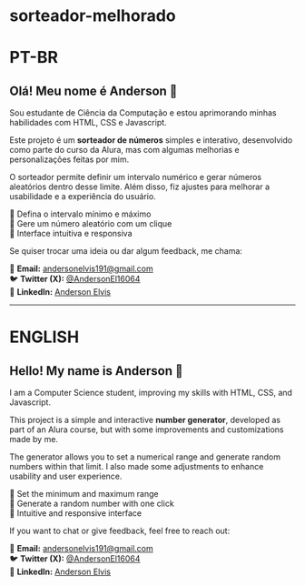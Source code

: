 # sorteador-melhorado
# PT-BR

## Olá! Meu nome é Anderson 👋  

Sou estudante de Ciência da Computação e estou aprimorando minhas habilidades com HTML, CSS e Javascript.  

Este projeto é um **sorteador de números** simples e interativo, desenvolvido como parte do curso da Alura, mas com algumas melhorias e personalizações feitas por mim.  

O sorteador permite definir um intervalo numérico e gerar números aleatórios dentro desse limite. Além disso, fiz ajustes para melhorar a usabilidade e a experiência do usuário.  

🔹 Defina o intervalo mínimo e máximo  
🔹 Gere um número aleatório com um clique  
🔹 Interface intuitiva e responsiva  

Se quiser trocar uma ideia ou dar algum feedback, me chama:  

📧 **Email:** [andersonelvis191@gmail.com](mailto:andersonelvis191@gmail.com)  
🐦 **Twitter (X):** [@AndersonEl16064](https://twitter.com/AndersonEl16064)  
🔗 **LinkedIn:** [Anderson Elvis](https://linkedin.com/in/anderson-elvis-8a8406227)  

---

# ENGLISH  

## Hello! My name is Anderson 👋  

I am a Computer Science student, improving my skills with HTML, CSS, and Javascript.  

This project is a simple and interactive **number generator**, developed as part of an Alura course, but with some improvements and customizations made by me.  

The generator allows you to set a numerical range and generate random numbers within that limit. I also made some adjustments to enhance usability and user experience.  

🔹 Set the minimum and maximum range  
🔹 Generate a random number with one click  
🔹 Intuitive and responsive interface  

If you want to chat or give feedback, feel free to reach out:  

📧 **Email:** [andersonelvis191@gmail.com](mailto:andersonelvis191@gmail.com)  
🐦 **Twitter (X):** [@AndersonEl16064](https://twitter.com/AndersonEl16064)  
🔗 **LinkedIn:** [Anderson Elvis](https://linkedin.com/in/anderson-elvis-8a8406227)  
